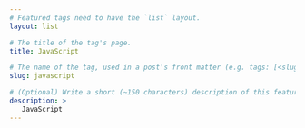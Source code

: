 ```yaml
---
# Featured tags need to have the `list` layout.
layout: list

# The title of the tag's page.
title: JavaScript

# The name of the tag, used in a post's front matter (e.g. tags: [<slug>]).
slug: javascript

# (Optional) Write a short (~150 characters) description of this featured tag.
description: >
   JavaScript
---
```

